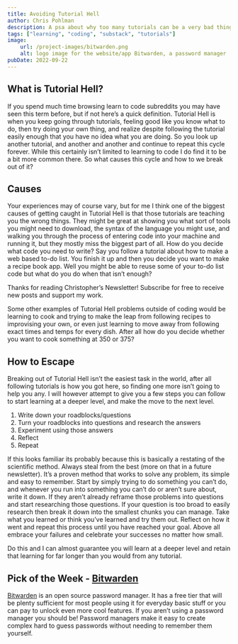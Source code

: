 ```yaml
---
title: Avoiding Tutorial Hell
author: Chris Pohlman
description: A psa about why too many tutorials can be a very bad thing
tags: ["learning", "coding", "substack", "tutorials"]
image:
    url: /project-images/bitwarden.png
    alt: logo image for the website/app Bitwarden, a password manager
pubDate: 2022-09-22
---
```


## What is Tutorial Hell?

If you spend much time browsing learn to code subreddits you may have seen this
term before, but if not here’s a quick definition. Tutorial Hell is when you
keep going through tutorials, feeling good like you know what to do, then try
doing your own thing, and realize despite following the tutorial easily enough
that you have no idea what you are doing. So you look up another tutorial, and
another and another and continue to repeat this cycle forever. While this
certainly isn’t limited to learning to code I do find it to be a bit more common
there. So what causes this cycle and how to we break out of it?

## Causes

Your experiences may of course vary, but for me I think one of the biggest
causes of getting caught in Tutorial Hell is that those tutorials are teaching
you the wrong things. They might be great at showing you what sort of tools you
might need to download, the syntax of the language you might use, and walking
you through the process of entering code into your machine and running it, but
they mostly miss the biggest part of all. How do you decide what code you need
to write? Say you follow a tutorial about how to make a web based to-do list.
You finish it up and then you decide you want to make a recipe book app. Well
you might be able to reuse some of your to-do list code but what do you do when
that isn’t enough?

Thanks for reading Christopher’s Newsletter! Subscribe for free to receive new
posts and support my work.

Some other examples of Tutorial Hell problems outside of coding would be
learning to cook and trying to make the leap from following recipes to
improvising your own, or even just learning to move away from following exact
times and temps for every dish. After all how do you decide whether you want to
cook something at 350 or 375?

## How to Escape

Breaking out of Tutorial Hell isn’t the easiest task in the world, after all
following tutorials is how you got here, so finding one more isn’t going to help
you any. I will however attempt to give you a few steps you can follow to start
learning at a deeper level, and make the move to the next level.

1.  Write down your roadblocks/questions
2.  Turn your roadblocks into questions and research the answers
3.  Experiment using those answers
4.  Reflect
5.  Repeat

If this looks familiar its probably because this is basically a restating of the
scientific method. Always steal from the best (more on that in a future
newsletter). It’s a proven method that works to solve any problem, its simple
and easy to remember. Start by simply trying to do something you can’t do, and
whenever you run into something you can’t do or aren’t sure about, write it
down. If they aren’t already reframe those problems into questions and start
researching those questions. If your question is too broad to easily research
then break it down into the smallest chunks you can manage. Take what you
learned or think you’ve learned and try them out. Reflect on how it went and
repeat this process until you have reached your goal. Above all embrace your
failures and celebrate your successes no matter how small.

Do this and I can almost guarantee you will learn at a deeper level and retain
that learning for far longer than you would from any tutorial.

## Pick of the Week - [Bitwarden](https://bitwarden.com/)

[Bitwarden](https://bitwarden.com/) is an open source password manager. It has a
free tier that will be plenty sufficient for most people using it for everyday
basic stuff or you can pay to unlock even more cool features. If you aren’t
using a password manager you should be! Password managers make it easy to create
complex hard to guess passwords without needing to remember them yourself.
